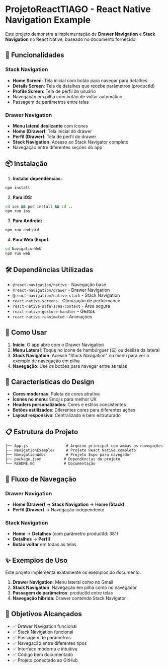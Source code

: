 # ProjetoReactTIAGO - React Native Navigation Example

Este projeto demonstra a implementação de **Drawer Navigation** e **Stack Navigation** no React Native, baseado no documento fornecido.

## 🚀 Funcionalidades

### Stack Navigation
- **Home Screen**: Tela inicial com botão para navegar para detalhes
- **Details Screen**: Tela de detalhes que recebe parâmetros (productId)
- **Profile Screen**: Tela de perfil do usuário
- Navegação em pilha com botão de voltar automático
- Passagem de parâmetros entre telas

### Drawer Navigation
- **Menu lateral deslizante** com ícones
- **Home (Drawer)**: Tela inicial do drawer
- **Perfil (Drawer)**: Tela de perfil do drawer
- **Stack Navigation**: Acesso ao Stack Navigator completo
- Navegação entre diferentes seções do app

## 📦 Instalação

1. **Instalar dependências:**
```bash
npm install
```

2. **Para iOS:**
```bash
cd ios && pod install && cd ..
npm run ios
```

3. **Para Android:**
```bash
npm run android
```

4. **Para Web (Expo):**
```bash
cd NavigationWeb
npm run web
```

## 🛠 Dependências Utilizadas

- `@react-navigation/native` - Navegação base
- `@react-navigation/drawer` - Drawer Navigation
- `@react-navigation/native-stack` - Stack Navigation
- `react-native-screens` - Otimização de performance
- `react-native-safe-area-context` - Área segura
- `react-native-gesture-handler` - Gestos
- `react-native-reanimated` - Animações

## 📱 Como Usar

1. **Início**: O app abre com o Drawer Navigation
2. **Menu Lateral**: Toque no ícone de hambúrguer (☰) ou deslize da lateral
3. **Stack Navigation**: Acesse "Stack Navigation" no menu para ver o exemplo de navegação em pilha
4. **Navegação**: Use os botões para navegar entre as telas

## 🎨 Características do Design

- **Cores modernas**: Paleta de cores atrativa
- **Ícones no menu**: Emojis para melhor UX
- **Headers personalizados**: Cores e estilos consistentes
- **Botões estilizados**: Diferentes cores para diferentes ações
- **Layout responsivo**: Centralizado e bem estruturado

## 📋 Estrutura do Projeto

```
├── App.js                 # Arquivo principal com ambas as navegações
├── NavigationExample/     # Projeto React Native completo
├── NavigationWeb/         # Projeto Expo para navegador
├── package.json          # Dependências do projeto
└── README.md             # Documentação
```

## 🔄 Fluxo de Navegação

### Drawer Navigation
- **Home (Drawer)** → **Stack Navigation** → **Home (Stack)**
- **Perfil (Drawer)** → Navegação independente

### Stack Navigation
- **Home** → **Detalhes** (com parâmetro productId: 381)
- **Detalhes** → **Perfil**
- **Botão voltar** em todas as telas

## ✨ Exemplos de Uso

Este projeto implementa exatamente os exemplos do documento:

1. **Drawer Navigation**: Menu lateral como no Gmail
2. **Stack Navigation**: Navegação em pilha como no navegador
3. **Passagem de parâmetros**: productId entre telas
4. **Navegação híbrida**: Drawer contendo Stack Navigator

## 🎯 Objetivos Alcançados

- ✅ Drawer Navigation funcional
- ✅ Stack Navigation funcional  
- ✅ Passagem de parâmetros
- ✅ Navegação entre diferentes tipos
- ✅ Interface moderna e intuitiva
- ✅ Código bem documentado
- ✅ Projeto conectado ao GitHub
